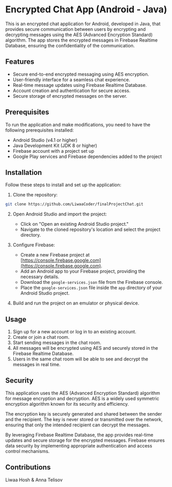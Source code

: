 # Encrypted Chat App (Android - Java)

This is an encrypted chat application for Android, developed in Java, that provides secure communication between users by encrypting and decrypting messages using the AES (Advanced Encryption Standard) algorithm. The app stores the encrypted messages in Firebase Realtime Database, ensuring the confidentiality of the communication.

## Features

- Secure end-to-end encrypted messaging using AES encryption.
- User-friendly interface for a seamless chat experience.
- Real-time message updates using Firebase Realtime Database.
- Account creation and authentication for secure access.
- Secure storage of encrypted messages on the server.

## Prerequisites

To run the application and make modifications, you need to have the following prerequisites installed:

- Android Studio (v4.1 or higher)
- Java Development Kit (JDK 8 or higher)
- Firebase account with a project set up
- Google Play services and Firebase dependencies added to the project

## Installation

Follow these steps to install and set up the application:

1. Clone the repository:

```bash
git clone https://github.com/LiwaaCoder/finalProjectChat.git
```

2. Open Android Studio and import the project:

   - Click on "Open an existing Android Studio project."
   - Navigate to the cloned repository's location and select the project directory.

3. Configure Firebase:

   - Create a new Firebase project at [https://console.firebase.google.com](https://console.firebase.google.com).
   - Add an Android app to your Firebase project, providing the necessary details.
   - Download the `google-services.json` file from the Firebase console.
   - Place the `google-services.json` file inside the `app` directory of your Android Studio project.

4. Build and run the project on an emulator or physical device.

## Usage

1. Sign up for a new account or log in to an existing account.
2. Create or join a chat room.
3. Start sending messages in the chat room.
4. All messages will be encrypted using AES and securely stored in the Firebase Realtime Database.
5. Users in the same chat room will be able to see and decrypt the messages in real time.

## Security

This application uses the AES (Advanced Encryption Standard) algorithm for message encryption and decryption. AES is a widely used symmetric encryption algorithm known for its security and efficiency.

The encryption key is securely generated and shared between the sender and the recipient. The key is never stored or transmitted over the network, ensuring that only the intended recipient can decrypt the messages.

By leveraging Firebase Realtime Database, the app provides real-time updates and secure storage for the encrypted messages. Firebase ensures data security by implementing appropriate authentication and access control mechanisms.

## Contributions
Liwaa Hosh & Anna Telisov
